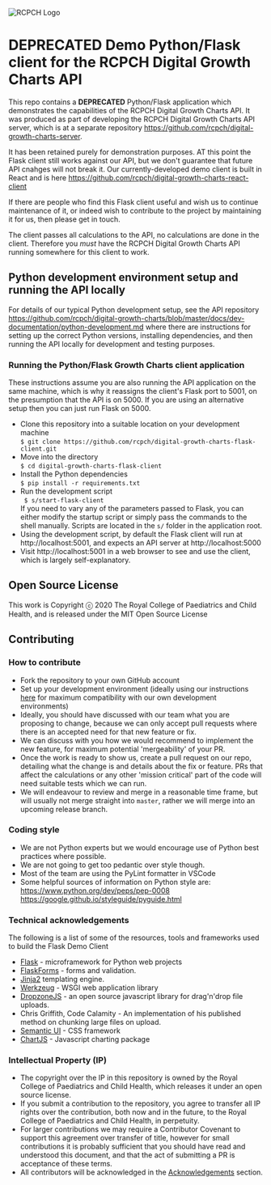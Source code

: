 ![RCPCH Logo](https://www.rcpch.ac.uk/themes/rcpch/images/logo-desktop.svg)

# DEPRECATED Demo Python/Flask client for the RCPCH Digital Growth Charts API

This repo contains a **DEPRECATED** Python/Flask application which demonstrates the capabilities of the RCPCH Digital Growth Charts API. It was produced as part of developing the RCPCH Digital Growth Charts API server, which is at a separate repository https://github.com/rcpch/digital-growth-charts-server.

It has been retained purely for demonstration purposes. AT this point the Flask client still works against our API, but we don't guarantee that future API cnahges will not break it. Our currently-developed demo client is built in React and is here https://github.com/rcpch/digital-growth-charts-react-client

If there are people who find this Flask client useful and wish us to continue maintenance of it, or indeed wish to contribute to the project by maintaining it for us, then please get in touch.

The client passes all calculations to the API, no calculations are done in the client. Therefore you _must_ have the RCPCH Digital Growth Charts API running somewhere for this client to work.

## Python development environment setup and running the API locally

For details of our typical Python development setup, see the API repository https://github.com/rcpch/digital-growth-charts/blob/master/docs/dev-documentation/python-development.md where there are instructions for setting up the correct Python versions, installing dependencies, and then running the API locally for development and testing purposes.

### Running the Python/Flask Growth Charts client application

These instructions assume you are also running the API application on the same machine, which is why it reassigns the client's Flask port to 5001, on the presumption that the API is on 5000. If you are using an alternative setup then you can just run Flask on 5000.

- Clone this repository into a suitable location on your development machine  
  `$ git clone https://github.com/rcpch/digital-growth-charts-flask-client.git`
- Move into the directory  
  `$ cd digital-growth-charts-flask-client`
- Install the Python dependencies  
  `$ pip install -r requirements.txt`
- Run the development script  
  ` $ s/start-flask-client`  
  If you need to vary any of the parameters passed to Flask, you can either modify the startup script or simply pass the commands to the shell manually.
  Scripts are located in the `s/` folder in the application root.
- Using the development script, by default the Flask client will run at http://localhost:5001, and expects an API server at http://localhost:5000
- Visit http://localhost:5001 in a web browser to see and use the client, which is largely self-explanatory.

## Open Source License

This work is Copyright ⓒ 2020 The Royal College of Paediatrics and Child Health, and is released under the MIT Open Source License

## Contributing

### How to contribute

- Fork the repository to your own GitHub account
- Set up your development environment (ideally using our instructions [here](python-development.md) for maximum compatibility with our own development environments)
- Ideally, you should have discussed with our team what you are proposing to change, because we can only accept pull requests where there is an accepted need for that new feature or fix.
- We can discuss with you how we would recommend to implement the new feature, for maximum potential 'mergeability' of your PR.
- Once the work is ready to show us, create a pull request on our repo, detailing what the change is and details about the fix or feature. PRs that affect the calculations or any other 'mission critical' part of the code will need suitable tests which we can run.
- We will endeavour to review and merge in a reasonable time frame, but will usually not merge straight into `master`, rather we will merge into an upcoming release branch.

### Coding style

- We are not Python experts but we would encourage use of Python best practices where possible.
- We are not going to get too pedantic over style though.
- Most of the team are using the PyLint formatter in VSCode
- Some helpful sources of information on Python style are:  
  https://www.python.org/dev/peps/pep-0008  
  https://google.github.io/styleguide/pyguide.html

### Technical acknowledgements

The following is a list of some of the resources, tools and frameworks used to build the Flask Demo Client

- [Flask](https://flask.palletsprojects.com/en/1.1.x/quickstart/) - microframework for Python web projects
- [FlaskForms](https://github.com/wtforms/wtforms/) - forms and validation.
- [Jinja2](https://pypi.org/project/Jinja2/) templating engine.
- [Werkzeug](https://palletsprojects.com/p/werkzeug/) - WSGI web application library
- [DropzoneJS](https://www.dropzonejs.com/) - an open source javascript library for drag'n'drop file uploads.
- Chris Griffith, Code Calamity - An implementation of his published method on chunking large files on upload.
- [Semantic UI](https://semantic-ui.com/) - CSS framework
- [ChartJS](https://www.chartjs.org/) - Javascript charting package

### Intellectual Property (IP)

- The copyright over the IP in this repository is owned by the Royal College of Paediatrics and Child Health, which releases it under an open source license.
- If you submit a contribution to the repository, you agree to transfer all IP rights over the contribution, both now and in the future, to the Royal College of Paediatrics and Child Health, in perpetuity.
- For larger contributions we may require a Contributor Covenant to support this agreement over transfer of title, however for small contributions it is probably sufficient that you should have read and understood this document, and that the act of submitting a PR is acceptance of these terms.
- All contributors will be acknowledged in the [Acknowledgements](acknowledgements.md) section.

